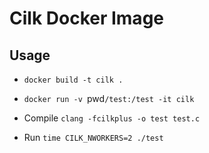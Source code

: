 # Cilk Docker Image

## Usage

* `docker build -t cilk .`

* `docker run -v `pwd`/test:/test -it cilk`

* Compile `clang -fcilkplus -o test test.c`

* Run `time CILK_NWORKERS=2 ./test`
